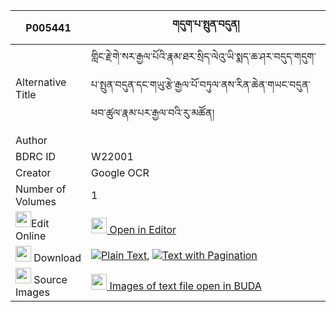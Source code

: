 |P005441|གདུག་པ་སྤུན་བདུན། 
| --- | --- 
|Alternative Title |གླིང་རྗེ་གེ་སར་རྒྱལ་པོའི་རྣམ་ཐར་སྲིད་ལེའུ་ཡི་སྨད་ཆ་ཤར་བདུད་གདུག་པ་སྤུན་བདུན་དང་གཡུ་རྩེ་རྒྱལ་པོ་བཏུལ་ནས་རིན་ཆེན་གཡང་བདུན་ཕབ་ཚུལ་རྣམ་པར་རྒྱལ་བའི་རུ་མཚོན།
|Author | 
|BDRC ID | W22001
|Creator | Google OCR
|Number of Volumes| 1
|<img width="25" src="https://img.icons8.com/color/25/000000/edit-property.png">Edit Online| [<img width="25" src="https://avatars.githubusercontent.com/u/45091458?s=200&v=4"> Open in Editor](http://editor.openpecha.org/P005441)
|<img width="25" src="https://img.icons8.com/fluent/48/000000/download-2.png"/>  Download | [![](https://img.icons8.com/color/20/000000/txt.png)Plain Text](https://github.com/Openpecha/P005441/releases/download/v1/dukpa_pun_dun_plain_P005441.zip), [![](https://img.icons8.com/color/20/000000/txt.png)Text with Pagination](https://github.com/Openpecha/P005441/releases/download/v1/dukpa_pun_dun_pages_P005441.zip)
|<img width="25" src="https://img.icons8.com/plasticine/100/000000/pictures-folder.png"/>  Source Images | [<img width="25" src="https://library.bdrc.io/icons/BUDA-small.svg"> Images of text file open in BUDA](https://library.bdrc.io/show/bdr:W22001)